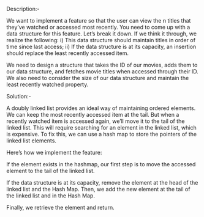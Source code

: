 Description:-

We want to implement a feature so that the user can view the n titles that they’ve watched or accessed most recently. You need to come up with a data structure for this feature. Let’s break it down. If we think it through, we realize the following: i) This data structure should maintain titles in order of time since last access; ii) If the data structure is at its capacity, an insertion should replace the least recently accessed item.

We need to design a structure that takes the ID of our movies, adds them to our data structure, and fetches movie titles when accessed through their ID. We also need to consider the size of our data structure and maintain the least recently watched property.

Solution:-

A doubly linked list provides an ideal way of maintaining ordered elements. We can keep the most recently accessed item at the tail. But when a recently watched item is accessed again, we’ll move it to the tail of the linked list. This will require searching for an element in the linked list, which is expensive. To fix this, we can use a hash map to store the pointers of the linked list elements.

Here’s how we implement the feature:

If the element exists in the hashmap, our first step is to move the accessed element to the tail of the linked list.

If the data structure is at its capacity, remove the element at the head of the linked list and the Hash Map. Then, we add the new element at the tail of the linked list and in the Hash Map.

Finally, we retrieve the element and return.